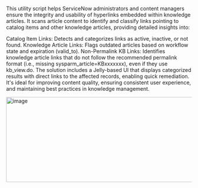 This utility script helps ServiceNow administrators and content managers ensure the integrity and usability of hyperlinks embedded within knowledge articles. It scans article content to identify and classify links pointing to catalog items and other knowledge articles, providing detailed insights into:

Catalog Item Links: Detects and categorizes links as active, inactive, or not found.
Knowledge Article Links: Flags outdated articles based on workflow state and expiration (valid_to).
Non-Permalink KB Links: Identifies knowledge article links that do not follow the recommended permalink format (i.e., missing sysparm_article=KBxxxxxxx), even if they use kb_view.do.
The solution includes a Jelly-based UI that displays categorized results with direct links to the affected records, enabling quick remediation. It's ideal for improving content quality, ensuring consistent user experience, and maintaining best practices in knowledge management.

<img width="815" height="231" alt="image" src="https://github.com/user-attachments/assets/7a1d8947-077b-45cd-8b5a-a2bc8e4b50e8" />
